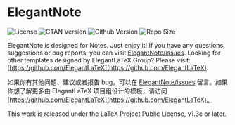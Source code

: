 <!-- Author: Dongsheng Deng -->
<!-- Email: ddswhu@outlook.com -->
<!-- Homepage: https://ddswhu.me/ -->
<!-- Program Email: elegantlatex2e@gmail.com -->

# ElegantNote

![License](https://img.shields.io/ctan/l/elegantnote.svg)
![CTAN Version](https://img.shields.io/ctan/v/elegantnote.svg)
![Github Version](https://img.shields.io/github/release/ElegantLaTeX/ElegantNote.svg)
![Repo Size](https://img.shields.io/github/repo-size/ElegantLaTeX/ElegantNote.svg)

ElegantNote is designed for Notes. Just enjoy it! If you have any questions, suggestions or bug reports, you can visit [ElegantNote/issues](https://github.com/ElegantLaTeX/ElegantNote/issues). Looking for other templates designed by ElegantLaTeX Group? Please visit: [https://github.com/ElegantLaTeX](https://github.com/ElegantLaTeX).


如果你有其他问题、建议或者报告 bug，可以在 [ElegantNote/issues](https://github.com/ElegantLaTeX/ElegantNote/issues) 留言。如果你想了解更多由 ElegantLaTeX 项目组设计的模板，请访问 [https://github.com/ElegantLaTeX](https://github.com/ElegantLaTeX)。

This work is released under the LaTeX Project Public License, v1.3c or later. 
